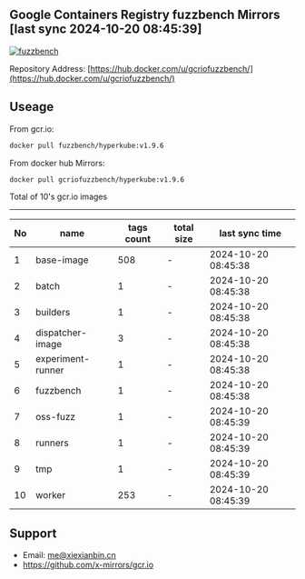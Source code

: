 Google Containers Registry fuzzbench Mirrors [last sync 2024-10-20 08:45:39]
-------

[![fuzzbench](https://github.com/x-mirrors/gcr.io/actions/workflows/gcr.io-fuzzbench.yml/badge.svg?branch=main)](https://github.com/x-mirrors/gcr.io/actions/workflows/gcr.io-fuzzbench.yml)

Repository Address: [https://hub.docker.com/u/gcriofuzzbench/](https://hub.docker.com/u/gcriofuzzbench/)

Useage
-------

From gcr.io:
```bash
docker pull fuzzbench/hyperkube:v1.9.6
```

From docker hub Mirrors:
```bash
docker pull gcriofuzzbench/hyperkube:v1.9.6
```

Total of 10's gcr.io images

-------

| No  | name | tags count | total size | last sync time |
| --- | ----- | ---------- | ---------- | -------------- |
| 1 | base-image | 508 | - | 2024-10-20 08:45:38 |
| 2 | batch | 1 | - | 2024-10-20 08:45:38 |
| 3 | builders | 1 | - | 2024-10-20 08:45:38 |
| 4 | dispatcher-image | 3 | - | 2024-10-20 08:45:38 |
| 5 | experiment-runner | 1 | - | 2024-10-20 08:45:38 |
| 6 | fuzzbench | 1 | - | 2024-10-20 08:45:38 |
| 7 | oss-fuzz | 1 | - | 2024-10-20 08:45:39 |
| 8 | runners | 1 | - | 2024-10-20 08:45:39 |
| 9 | tmp | 1 | - | 2024-10-20 08:45:39 |
| 10 | worker | 253 | - | 2024-10-20 08:45:39 |

Support
-------

- Email: me@xiexianbin.cn
- https://github.com/x-mirrors/gcr.io
